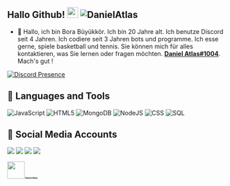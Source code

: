 ## Hallo Github!  <img src="https://cdn.discordapp.com/emojis/1067767314587586560.webp?size=96&quality=lossless" width="25px"> <img src="https://komarev.com/ghpvc/?username=DanielAtlas&label=Numbers%20of%20visitors&color=ff4600" alt="DanielAtlas" />

- 🗽 Hallo, ich bin Bora Büyükkör. Ich bin 20 Jahre alt. Ich benutze Discord seit 4 Jahren. Ich codiere seit 3 Jahren bots und programme. Ich esse gerne, spiele basketball und tennis. Sie können mich für alles kontaktieren, was Sie lernen oder fragen möchten. **[Daniel Atlas#1004](https://discord.com/users/587651629944274944)**. Mach's gut !


 
[![Discord Presence](https://lanyard.cnrad.dev/api/587651629944274944)](https://discord.com/users/587651629944274944)

## 💎 Languages and Tools
![JavaScript](https://img.shields.io/badge/javascript-%23323330.svg?style=for-the-badge&logo=javascript&logoColor=%23F7DF1E)
![HTML5](https://img.shields.io/badge/html5-%23E34F26.svg?style=for-the-badge&logo=html5&logoColor=white)
![MongoDB](https://img.shields.io/badge/MongoDB-%234ea94b.svg?style=for-the-badge&logo=mongodb&logoColor=white)
![NodeJS](https://img.shields.io/badge/node.js-6DA55F?style=for-the-badge&logo=node.js&logoColor=white)
![CSS](https://img.shields.io/badge/css-0000ff?style=for-the-badge&logo=CSS3&logoColor=white)
![SQL](https://img.shields.io/badge/SQL-ffffff?style=for-the-badge&logo=SQL#&logoColor=white)

## 📱 Social Media Accounts
<p align="left">
<a href="https://twitch.tv/twastyvlr" target"blank_"><img src="https://img.shields.io/badge/Twitch-9146FF?style=for-the-badge&logo=twitch&logoColor=white"></a>
<a href="https://open.spotify.com/user/gh7yosi5g5w3vfrwhu071396w?si=1a74edbb8b004949" target"blank_"><img src="https://img.shields.io/badge/Spotify%20-1ed760.svg?&style=for-the-badge&logo=spotify&logoColor=white"></a>
<a href="https://discord.com/users/587651629944274944" target"blank_"><img src="https://img.shields.io/badge/Discord-0a032c?style=for-the-badge&logo=discord&logoColor=white"></a>
 <a href="https://www.tiktok.com/@twastyvlr" target"blank_"><img src="https://img.shields.io/badge/TikTok-2c0327?style=for-the-badge&logo=tiktok&logoColor=white"></a>
</p>

<h1 style="font-size:35%;"><img src = "https://cdn.discordapp.com/emojis/1067767551393796096.webp?size=96&quality=lossless" high="25px" width="40px"> Daniel Atlas</h1>

